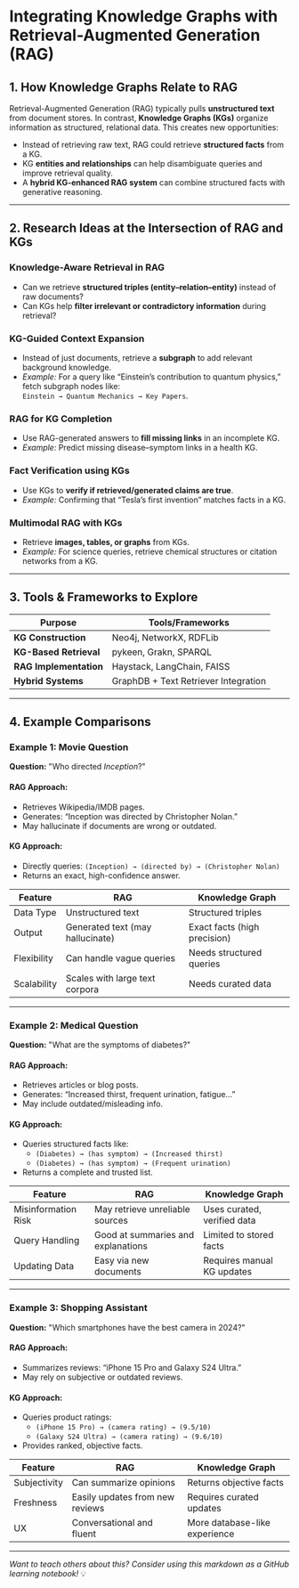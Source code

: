 # Integrating Knowledge Graphs with Retrieval-Augmented Generation (RAG)

## 1. How Knowledge Graphs Relate to RAG

Retrieval-Augmented Generation (RAG) typically pulls **unstructured text** from document stores. In contrast, **Knowledge Graphs (KGs)** organize information as structured, relational data. This creates new opportunities:

- Instead of retrieving raw text, RAG could retrieve **structured facts** from a KG.
- KG **entities and relationships** can help disambiguate queries and improve retrieval quality.
- A **hybrid KG-enhanced RAG system** can combine structured facts with generative reasoning.

---

## 2. Research Ideas at the Intersection of RAG and KGs

###  Knowledge-Aware Retrieval in RAG
- Can we retrieve **structured triples (entity–relation–entity)** instead of raw documents?
- Can KGs help **filter irrelevant or contradictory information** during retrieval?

###  KG-Guided Context Expansion
- Instead of just documents, retrieve a **subgraph** to add relevant background knowledge.
- *Example:* For a query like “Einstein’s contribution to quantum physics,” fetch subgraph nodes like:  
  `Einstein → Quantum Mechanics → Key Papers`.

###  RAG for KG Completion
- Use RAG-generated answers to **fill missing links** in an incomplete KG.
- *Example:* Predict missing disease–symptom links in a health KG.

###  Fact Verification using KGs
- Use KGs to **verify if retrieved/generated claims are true**.
- *Example:* Confirming that “Tesla’s first invention” matches facts in a KG.

###  Multimodal RAG with KGs
- Retrieve **images, tables, or graphs** from KGs.
- *Example:* For science queries, retrieve chemical structures or citation networks from a KG.

---

## 3. Tools & Frameworks to Explore

| Purpose                    | Tools/Frameworks                          |
|---------------------------|-------------------------------------------|
| **KG Construction**       | Neo4j, NetworkX, RDFLib                   |
| **KG-Based Retrieval**    | pykeen, Grakn, SPARQL                     |
| **RAG Implementation**    | Haystack, LangChain, FAISS                |
| **Hybrid Systems**        | GraphDB + Text Retriever Integration      |

---

## 4. Example Comparisons

###  Example 1: Movie Question

**Question:** "Who directed *Inception*?"

#### RAG Approach:
- Retrieves Wikipedia/IMDB pages.
- Generates: “Inception was directed by Christopher Nolan.”
-  May hallucinate if documents are wrong or outdated.

#### KG Approach:
- Directly queries: `(Inception) → (directed by) → (Christopher Nolan)`
-  Returns an exact, high-confidence answer.

| Feature           | RAG                              | Knowledge Graph                   |
|------------------|-----------------------------------|-----------------------------------|
| Data Type        | Unstructured text                 | Structured triples                |
| Output           | Generated text (may hallucinate)  | Exact facts (high precision)      |
| Flexibility      | Can handle vague queries          | Needs structured queries          |
| Scalability      | Scales with large text corpora    | Needs curated data                |

---

###  Example 2: Medical Question

**Question:** "What are the symptoms of diabetes?"

#### RAG Approach:
- Retrieves articles or blog posts.
- Generates: “Increased thirst, frequent urination, fatigue...”
-  May include outdated/misleading info.

#### KG Approach:
- Queries structured facts like:
  - `(Diabetes) → (has symptom) → (Increased thirst)`
  - `(Diabetes) → (has symptom) → (Frequent urination)`
-  Returns a complete and trusted list.

| Feature              | RAG                                 | Knowledge Graph                   |
|---------------------|--------------------------------------|-----------------------------------|
| Misinformation Risk | May retrieve unreliable sources      | Uses curated, verified data       |
| Query Handling      | Good at summaries and explanations   | Limited to stored facts           |
| Updating Data       | Easy via new documents               | Requires manual KG updates        |

---

###  Example 3: Shopping Assistant

**Question:** "Which smartphones have the best camera in 2024?"

#### RAG Approach:
- Summarizes reviews: “iPhone 15 Pro and Galaxy S24 Ultra.”
-  May rely on subjective or outdated reviews.

#### KG Approach:
- Queries product ratings:
  - `(iPhone 15 Pro) → (camera rating) → (9.5/10)`
  - `(Galaxy S24 Ultra) → (camera rating) → (9.6/10)`
-  Provides ranked, objective facts.

| Feature         | RAG                                | Knowledge Graph                   |
|----------------|-------------------------------------|-----------------------------------|
| Subjectivity    | Can summarize opinions              | Returns objective facts           |
| Freshness       | Easily updates from new reviews     | Requires curated updates          |
| UX              | Conversational and fluent           | More database-like experience     |

---

*Want to teach others about this? Consider using this markdown as a GitHub learning notebook!* 💡

